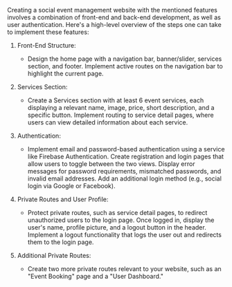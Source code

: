 Creating a social event management website with the mentioned features involves a combination of front-end and back-end development, as well as user authentication. Here's a high-level overview of the steps one can take to implement these features:

1. Front-End Structure:
   - Design the home page with a navigation bar, banner/slider, services section, and footer. Implement active routes on the navigation bar to highlight the current page.

2. Services Section:
   - Create a Services section with at least 6 event services, each displaying a relevant name, image, price, short description, and a specific button. Implement routing to service detail pages, where users can view detailed information about each service.

3. Authentication:
   - Implement email and password-based authentication using a service like Firebase Authentication. Create registration and login pages that allow users to toggle between the two views. Display error messages for password requirements, mismatched passwords, and invalid email addresses. Add an additional login method (e.g., social login via Google or Facebook).

4. Private Routes and User Profile:
   - Protect private routes, such as service detail pages, to redirect unauthorized users to the login page. Once logged in, display the user's name, profile picture, and a logout button in the header. Implement a logout functionality that logs the user out and redirects them to the login page.

5. Additional Private Routes:
   - Create two more private routes relevant to your website, such as an "Event Booking" page and a "User Dashboard."
